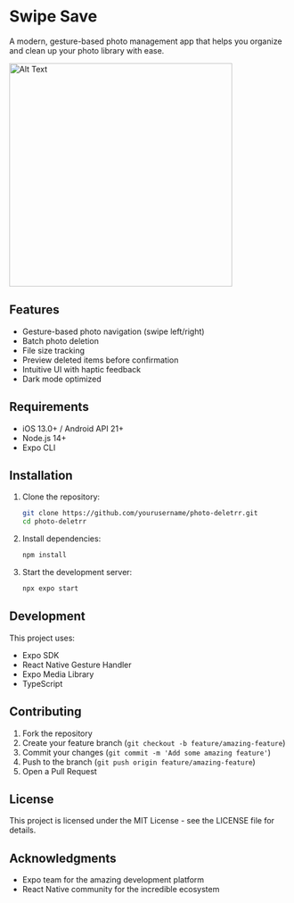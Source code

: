 # Swipe Save

A modern, gesture-based photo management app that helps you organize and clean up your photo library with ease.

<img src="./assets/gifs/test_gif.gif" alt="Alt Text" height="400" />

## Features

- Gesture-based photo navigation (swipe left/right)
- Batch photo deletion
- File size tracking
- Preview deleted items before confirmation
- Intuitive UI with haptic feedback
- Dark mode optimized

## Requirements

- iOS 13.0+ / Android API 21+
- Node.js 14+
- Expo CLI

## Installation

1. Clone the repository:

   ```bash
   git clone https://github.com/yourusername/photo-deletrr.git
   cd photo-deletrr
   ```

2. Install dependencies:

   ```bash
   npm install
   ```

3. Start the development server:
   ```bash
   npx expo start
   ```

## Development

This project uses:

- Expo SDK
- React Native Gesture Handler
- Expo Media Library
- TypeScript

## Contributing

1. Fork the repository
2. Create your feature branch (`git checkout -b feature/amazing-feature`)
3. Commit your changes (`git commit -m 'Add some amazing feature'`)
4. Push to the branch (`git push origin feature/amazing-feature`)
5. Open a Pull Request

## License

This project is licensed under the MIT License - see the LICENSE file for details.

## Acknowledgments

- Expo team for the amazing development platform
- React Native community for the incredible ecosystem
